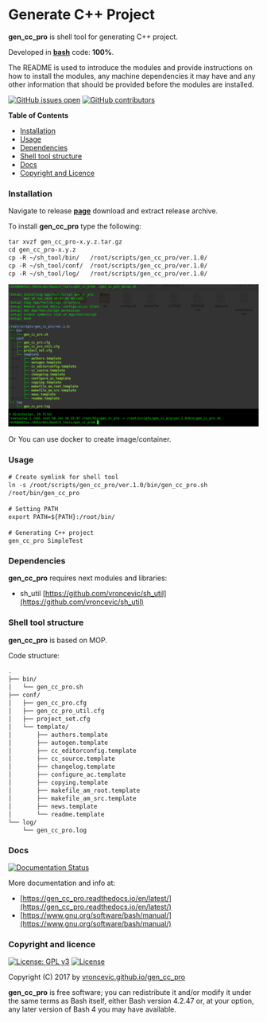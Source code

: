 # Generate C++ Project

**gen_cc_pro** is shell tool for generating C++ project.

Developed in **[bash](https://en.wikipedia.org/wiki/Bash_(Unix_shell))** code: **100%**.

The README is used to introduce the modules and provide instructions on
how to install the modules, any machine dependencies it may have and any
other information that should be provided before the modules are installed.

[![GitHub issues open](https://img.shields.io/github/issues/vroncevic/gen_cc_pro.svg)](https://github.com/vroncevic/gen_cc_pro/issues) [![GitHub contributors](https://img.shields.io/github/contributors/vroncevic/gen_cc_pro.svg)](https://github.com/vroncevic/gen_cc_pro/graphs/contributors)

<!-- START doctoc -->
**Table of Contents**

- [Installation](#installation)
- [Usage](#usage)
- [Dependencies](#dependencies)
- [Shell tool structure](#shell-tool-structure)
- [Docs](#docs)
- [Copyright and Licence](#copyright-and-licence)
<!-- END doctoc -->

### Installation

Navigate to release **[page](https://github.com/vroncevic/gen_cc_pro/releases)** download and extract release archive.

To install **gen_cc_pro** type the following:

```
tar xvzf gen_cc_pro-x.y.z.tar.gz
cd gen_cc_pro-x.y.z
cp -R ~/sh_tool/bin/   /root/scripts/gen_cc_pro/ver.1.0/
cp -R ~/sh_tool/conf/  /root/scripts/gen_cc_pro/ver.1.0/
cp -R ~/sh_tool/log/   /root/scripts/gen_cc_pro/ver.1.0/
```

![alt tag](https://raw.githubusercontent.com/vroncevic/gen_cc_pro/dev/docs/setup_tree.png)

Or You can use docker to create image/container.

### Usage

```
# Create symlink for shell tool
ln -s /root/scripts/gen_cc_pro/ver.1.0/bin/gen_cc_pro.sh /root/bin/gen_cc_pro

# Setting PATH
export PATH=${PATH}:/root/bin/

# Generating C++ project
gen_cc_pro SimpleTest
```

### Dependencies

**gen_cc_pro** requires next modules and libraries:
* sh_util [https://github.com/vroncevic/sh_util](https://github.com/vroncevic/sh_util)

### Shell tool structure

**gen_cc_pro** is based on MOP.

Code structure:
```
.
├── bin/
│   └── gen_cc_pro.sh
├── conf/
│   ├── gen_cc_pro.cfg
│   ├── gen_cc_pro_util.cfg
│   ├── project_set.cfg
│   └── template/
│       ├── authors.template
│       ├── autogen.template
│       ├── cc_editorconfig.template
│       ├── cc_source.template
│       ├── changelog.template
│       ├── configure_ac.template
│       ├── copying.template
│       ├── makefile_am_root.template
│       ├── makefile_am_src.template
│       ├── news.template
│       └── readme.template
└── log/
    └── gen_cc_pro.log
```

### Docs

[![Documentation Status](https://readthedocs.org/projects/gen_cc_pro/badge/?version=latest)](https://gen_cc_pro.readthedocs.io/projects/gen_cc_pro/en/latest/?badge=latest)

More documentation and info at:
* [https://gen_cc_pro.readthedocs.io/en/latest/](https://gen_cc_pro.readthedocs.io/en/latest/)
* [https://www.gnu.org/software/bash/manual/](https://www.gnu.org/software/bash/manual/)

### Copyright and licence

[![License: GPL v3](https://img.shields.io/badge/License-GPLv3-blue.svg)](https://www.gnu.org/licenses/gpl-3.0) [![License](https://img.shields.io/badge/License-Apache%202.0-blue.svg)](https://opensource.org/licenses/Apache-2.0)

Copyright (C) 2017 by [vroncevic.github.io/gen_cc_pro](https://vroncevic.github.io/gen_cc_pro)

**gen_cc_pro** is free software; you can redistribute it and/or modify
it under the same terms as Bash itself, either Bash version 4.2.47 or,
at your option, any later version of Bash 4 you may have available.

